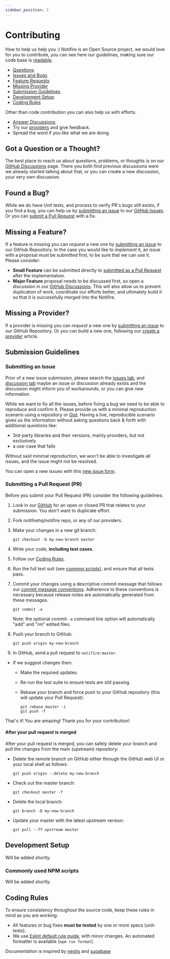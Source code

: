 ```yaml
---
sidebar_position: 3
---
```


# Contributing

How to help us help you :) Notifire is an Open Source project, we would love for you to contribute,
you can see here our guidelines, making sure our code base is [readable](https://en.wikipedia.org/wiki/Code_Reading).

- [Questions](#question)
- [Issues and Bugs](#issue)
- [Feature Requests](#feature)
- [Missing Provider](#provider)
- [Submission Guidelines](#submit)
- [Development Setup](#development)
- [Coding Rules](#rules)

Other than code contribution you can also help us with efforts.
- [Answer Discussions][github-discussions].
- Try our [providers][providers-list] and give feedback.
- Spread the word if you like what we are doing.


## <a name="question"></a> Got a Question or a Thought?

The best place to reach us about questions, problems, or thoughts is on our [GitHub Discussions][github-discussions] page. 
There you both find previous discussions were we already started talking about that, or you can create a new discussion, your very own discussion.

## <a name="issue"></a> Found a Bug?

While we do have Unit tests, and process to verify PR's bugs still exists, if you find a bug, you can help us by
[submitting an issue](#submit-issue) to our [GitHub Issues][github-issues]. Or you can
[submit a Pull Request](#submit-pr) with a fix.

## <a name="feature"></a> Missing a Feature?

If a feature is missing you can _request_ a new one by [submitting an issue](#submit-issue) to our GitHub
Repository. In the case you would like to _implement_ it, an issue with a proposal must be submitted first, to be sure that we can use it.
Please consider:

- **Small Feature** can be submitted directly to [submitted as a Pull Request](#submit-pr) after the implementation.
- **Major Feature** proposal needs to be discussed first, so open a discussion in our [GitHub Discussions][github-discussions].
  This will also allow us to prevent duplication of work, coordinate our efforts better, and ultimately build it so that it is successfully merged into the Notifire.


## <a name="provider"></a> Missing a Provider?

If a provider is missing you can _request_ a new one by [submitting an issue](#submit-issue) to our GitHub
Repository. Or you can build a new one, following our [create a provider](create-provider.md) article.

## <a name="submit"></a> Submission Guidelines

### <a name="submit-issue"></a> Submitting an Issue

Prior of a new issue submission, please search the [issues tab][github-issues], and [discussion tab][github-discussions] maybe an issue or discussion already exists and the discussion might inform you of workarounds, or you can give new information.

While we want to fix all the issues, before fixing a bug we need to be able to reproduce and confirm it. 
Please provide us with a minimal reproduction scenario using a repository or [Gist](https://gist.github.com/). Having a live, reproducible scenario gives us the information without asking questions back & forth with additional questions like:

- 3rd-party libraries and their versions, mainly providers, but not exclusively
- a use-case that fails

Without said minimal reproduction, we won't be able to investigate all issues, and the issue might not be resolved.

You can open a new issues with this [new issue form](https://github.com/notifirehq/notifire/issues/new).

### <a name="submit-pr"></a> Submitting a Pull Request (PR)

Before you submit your Pull Request (PR) consider the following guidelines:

1. Look in our [GitHub](https://github.com/notifirehq/notifire/pulls) for an open or closed PR
   that relates to your submission. You don't want to duplicate effort.
1. Fork notifirehq/notifire repo, or any of our providers.
1. Make your changes in a new git branch:

   ```shell
   git checkout -b my-new-branch master
   ```

1. Write your code, **including test cases**.
1. Follow our [Coding Rules](#rules).
1. Run the full test suit (see [common scripts](#common-scripts)),
   and ensure that all tests pass.
1. Commit your changes using a descriptive commit message that follows our
   [commit message conventions](#commit). Adherence to these conventions
   is necessary because release notes are automatically generated from these messages.

   ```shell
   git commit -a
   ```

   Note: the optional commit `-a` command line option will automatically "add" and "rm" edited files.

1. Push your branch to GitHub:

   ```shell
   git push origin my-new-branch
   ```

1. In GitHub, send a pull request to `notifire:master`.

- If we suggest changes then:

    - Make the required updates.
    - Re-run the test suite to ensure tests are still passing.
    - Rebase your branch and force push to your GitHub repository (this will update your Pull Request):

      ```shell
      git rebase master -i
      git push -f
      ```

That's it! You are amazing! Thank you for your contribution!

#### After your pull request is merged

After your pull request is merged, you can safely delete your branch and pull the changes
from the main (upstream) repository:

- Delete the remote branch on GitHub either through the GitHub web UI or your local shell as follows:

  ```shell
  git push origin --delete my-new-branch
  ```

- Check out the master branch:

  ```shell
  git checkout master -f
  ```

- Delete the local branch:

  ```shell
  git branch -D my-new-branch
  ```

- Update your master with the latest upstream version:

  ```shell
  git pull --ff upstream master
  ```

## <a name="development"></a> Development Setup

Will be added shortly.

### <a name="common-scripts"></a>Commonly used NPM scripts

Will be added shortly.

## <a name="rules"></a> Coding Rules

To ensure consistency throughout the source code, keep these rules in mind as you are working:

- All features or bug fixes **must be tested** by one or more specs (unit-tests).
- We use [Eslint default rule guide][js-style-guide], with minor changes. 
  An automated formatter is available (`npm run format`).

Documentation is inspired by [nestjs](https://github.com/nestjs/nest) and [supabase](https://github.com/supabase/supabase) 

[github-issues]: https://github.com/notifirehq/notifire/issues
[github-discussions]: https://github.com/notifirehq/notifire/discussions
[js-style-guide]: https://eslint.org/docs/rules/
[providers-list]: https://www.notifire.co/providers-list